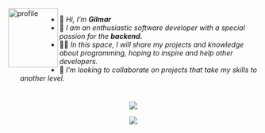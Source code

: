 
<!--[![21-sin-t-tulo-20220909013518.png](https://user-images.githubusercontent.com/86094668/202844041-69b4aca9-42e9-4a9b-b926-e98b62422fef.png)]()
-->

<div align="left">
<img align="left" width=100 height=120 src="https://github.com/XGilmar/XGilmar/assets/86094668/d007bbcc-c0f8-4364-ae20-7de3d9e7adda" alt="profile"/>
</div>

<div align="left">

- 👋 <i>Hi, I’m <b>Gilmar</b></i>
- 🌱 <i>I am an enthusiastic software developer with a special passion for the <b>backend.</b></i>
- 👨‍💻 <i>In this space, I will share my projects and knowledge about programming, hoping to inspire and help other developers.</i>
- 🚀 <i>I’m looking to collaborate on projects that take my skills to another level.</i>

</div>

#

<p align="center">
  <a href="https://skillicons.dev">
    <img src="https://skillicons.dev/icons?i=linux,angular,react,java,spring,postgres,mysql,mongo" />
  </a>
</p>
<p align="center">
  <a href="https://skillicons.dev">
    <img src="https://skillicons.dev/icons?i=docker,kubernetes,aws,postman" />
  </a>
</p>
<!--<table align="center">
    <tr>
        <td style='border:none;'>
        <img  height="200" src="https://github-readme-stats.vercel.app/api?username=XGilmar&show_icons=true&rank_icon=github&bg_color=30,0a0720,1e1a3d,0a0720&title_color=fff&text_color=fff">
        </td>
        <td style='border:none;'>
        <img height="200" src="https://github-readme-stats.vercel.app/api/top-langs/?username=XGilmar&hide_progress=true&bg_color=30,0a0720,1e1a3d,0a0720&title_color=fff&text_color=fff">
        </td>
    </tr>
</table>
-->


<!--

<table align="center" border="0px">
    <tr>
        <td style='border:none;'><img src="https://github.com/XGilmar/XGilmar/assets/86094668/43a78224-3bb1-47fb-830a-449c2c9b6610" alt="Girl in a jacket" width="50em" height="50em" ></td>
        <td style='border:none;'><img src="https://github.com/XGilmar/XGilmar/assets/86094668/c644c22f-f13a-4278-a18a-a6ac37dcc50f" alt="Girl in a jacket" width="50em" height="50em" style='border:none;'></td>
        <td style='border:none;'><img src="https://github.com/XGilmar/XGilmar/assets/86094668/f263e07c-157a-454c-9f8c-4a4f62e4c9ba" alt="Girl in a jacket" width="50em" height="50em" style='border:none;'></td>
        <td style='border:none;'><img src="https://github.com/XGilmar/XGilmar/assets/86094668/e0626359-26bc-443c-a4f0-a1222ef46283" alt="Girl in a jacket" width="50em" height="50em" style='border:none;'></td>
    </tr>
</table>

> **<p>Mis estadísticas</p>**


  <a href="https://www.instagram.com/srjak.dev?r=nametag" target="_blank"><img src="https://img.shields.io/badge/-Instagram-%23E4405F?style=for-the-badge&logo=instagram&logoColor=white" target="_blank"></a> 
  <a href="https://www.linkedin.com/in/gilmarescudero" target="_blank"><img src="https://img.shields.io/badge/-LinkedIn-%230077B5?style=for-the-badge&logo=linkedin&logoColor=white" target="_blank"></a> 

  
  <a href="mailto:gilmar01eduardo@gmail.com"><img src="https://img.shields.io/badge/-Gmail-%23333?style=for-the-badge&logo=gmail&logoColor=white" target="_blank"></a>
</div> -->
